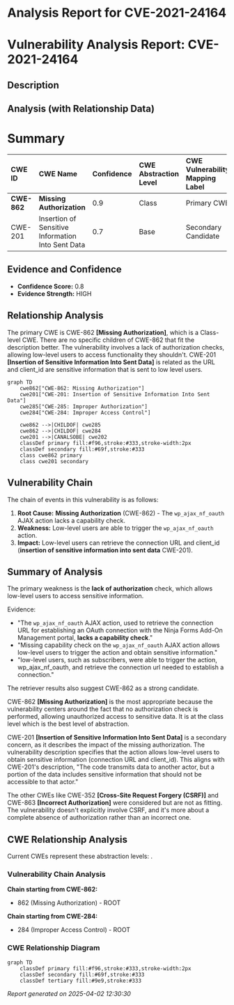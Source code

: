 # Analysis Report for CVE-2021-24164

# Vulnerability Analysis Report: CVE-2021-24164

## Description



## Analysis (with Relationship Data)

# Summary
| CWE ID  | CWE Name                                                      | Confidence | CWE Abstraction Level | CWE Vulnerability Mapping Label | CWE-Vulnerability Mapping Notes |
| :-------- | :------------------------------------------------------------ | :--------- | :---------------------- | :------------------------------ | :------------------------------ |
| **CWE-862** | **Missing Authorization**                                     | 0.9        | Class                   | Primary CWE                     | Allowed-with-Review             |
| CWE-201   | Insertion of Sensitive Information Into Sent Data           | 0.7        | Base                    | Secondary Candidate             | Allowed                       |

## Evidence and Confidence

*   **Confidence Score:** 0.8
*   **Evidence Strength:** HIGH

## Relationship Analysis
The primary CWE is CWE-862 **[Missing Authorization]**, which is a Class-level CWE. There are no specific children of CWE-862 that fit the description better. The vulnerability involves a lack of authorization checks, allowing low-level users to access functionality they shouldn't. CWE-201 **[Insertion of Sensitive Information Into Sent Data]** is related as the URL and client_id are sensitive information that is sent to low level users.

```mermaid
graph TD
    cwe862["CWE-862: Missing Authorization"]
    cwe201["CWE-201: Insertion of Sensitive Information Into Sent Data"]
    cwe285["CWE-285: Improper Authorization"]
    cwe284["CWE-284: Improper Access Control"]

    cwe862 -->|CHILDOF| cwe285
    cwe862 -->|CHILDOF| cwe284
    cwe201 -->|CANALSOBE| cwe202
    classDef primary fill:#f96,stroke:#333,stroke-width:2px
    classDef secondary fill:#69f,stroke:#333
    class cwe862 primary
    class cwe201 secondary
```

## Vulnerability Chain
The chain of events in this vulnerability is as follows:

1.  **Root Cause:** **Missing Authorization** (CWE-862) - The `wp_ajax_nf_oauth` AJAX action lacks a capability check.
2.  **Weakness:** Low-level users are able to trigger the `wp_ajax_nf_oauth` action.
3.  **Impact:** Low-level users can retrieve the connection URL and client\_id (**insertion of sensitive information into sent data** CWE-201).

## Summary of Analysis
The primary weakness is the **lack of authorization** check, which allows low-level users to access sensitive information.

Evidence:
*   "The `wp_ajax_nf_oauth` AJAX action, used to retrieve the connection URL for establishing an OAuth connection with the Ninja Forms Add-On Management portal, **lacks a capability check**."
*   "Missing capability check on the `wp_ajax_nf_oauth` AJAX action allows low-level users to trigger the action and obtain sensitive information."
*   "low-level users, such as subscribers, were able to trigger the action, wp_ajax_nf_oauth, and retrieve the connection url needed to establish a connection."

The retriever results also suggest CWE-862 as a strong candidate.

CWE-862 **[Missing Authorization]** is the most appropriate because the vulnerability centers around the fact that no authorization check is performed, allowing unauthorized access to sensitive data. It is at the class level which is the best level of abstraction.

CWE-201 **[Insertion of Sensitive Information Into Sent Data]** is a secondary concern, as it describes the impact of the missing authorization. The vulnerability description specifies that the action allows low-level users to obtain sensitive information (connection URL and client\_id). This aligns with CWE-201's description, "The code transmits data to another actor, but a portion of the data includes sensitive information that should not be accessible to that actor."

The other CWEs like CWE-352 **[Cross-Site Request Forgery (CSRF)]** and CWE-863 **[Incorrect Authorization]** were considered but are not as fitting. The vulnerability doesn't explicitly involve CSRF, and it's more about a complete absence of authorization rather than an incorrect one.


## CWE Relationship Analysis

Current CWEs represent these abstraction levels: .


### Vulnerability Chain Analysis

**Chain starting from CWE-862:**
- 862 (Missing Authorization) - ROOT


**Chain starting from CWE-284:**
- 284 (Improper Access Control) - ROOT



### CWE Relationship Diagram

```mermaid
graph TD
    classDef primary fill:#f96,stroke:#333,stroke-width:2px
    classDef secondary fill:#69f,stroke:#333
    classDef tertiary fill:#9e9,stroke:#333
```



*Report generated on 2025-04-02 12:30:30*
